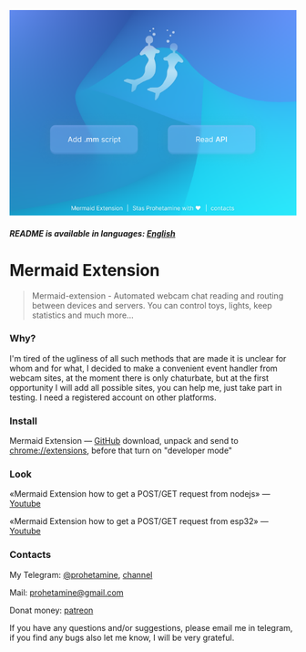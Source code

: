 ![logo](https://github.com/prohetamine/mermaid-extension/blob/main/media/logo.png)

##### README is available in languages: [English](https://github.com/prohetamine/habr-freelance/blob/main/english.md)

# Mermaid Extension

> Mermaid-extension - Automated webcam chat reading and routing between devices and servers. You can control toys, lights, keep statistics and much more...

### Why?

I'm tired of the ugliness of all such methods that are made it is unclear for whom and for what, I decided to make a convenient event handler from webcam sites, at the moment there is only chaturbate, but at the first opportunity I will add all possible sites, you can help me, just take part in testing. I need a registered account on other platforms.

### Install

Mermaid Extension — [GitHub](https://github.com/prohetamine/mermaid-extension/archive/refs/heads/main.zip) download, unpack and send to [chrome://extensions](chrome://extensions), before that turn on "developer mode"

### Look

«Mermaid Extension how to get a POST/GET request from nodejs» — [Youtube](https://www.youtube.com/channel/UCFTKTphoCxkNU_88b-0Mq8g)

«Mermaid Extension how to get a POST/GET request from esp32» — [Youtube](https://www.youtube.com/channel/UCFTKTphoCxkNU_88b-0Mq8g)

### Contacts

My Telegram: [@prohetamine](https://t.me/prohetamine), [channel](https://t.me/prohetamines)

Mail: prohetamine@gmail.com

Donat money: [patreon](https://www.patreon.com/prohetamine)

If you have any questions and/or suggestions, please email me in telegram, if you find any bugs also let me know, I will be very grateful.
